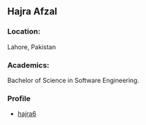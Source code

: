 ## Hajra Afzal

### Location:
Lahore, Pakistan

### Academics:
Bachelor of Science in Software Engineering.

### Profile
- [hajra6](https://github.com/hajra6)
